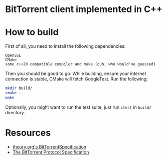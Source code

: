 # BitTorrent client implemented in C++

# How to build

First of all, you need to install the following dependencies:
```
OpenSSL
CMake
some c++20 compatible compiler and make (duh, who would've guessed)
```

Then you should be good to go. While building, ensure your internet connection
is stable, CMake will fetch GoogleTest. Run the following:
```bash
mkdir build/
cmake ..
make
```

Optionally, you might want to run the test suite, just run `ctest` in `build/`
directory.

# Resources

- [theory.org's BitTorrentSpecification](https://wiki.theory.org/BitTorrentSpecification)
- [The BitTorrent Protocol Specification](https://www.bittorrent.org/beps/bep_0003.html)
